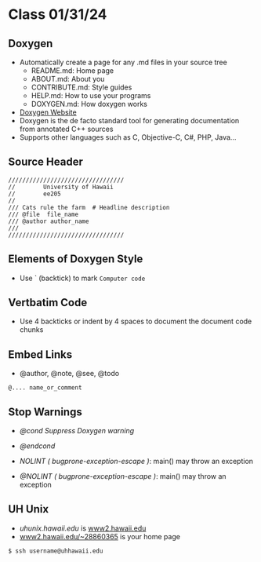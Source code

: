# Class 01/31/24

## Doxygen
* Automatically create a page for any .md files in your source tree
    - README.md: Home page
    - ABOUT.md: About you
    - CONTRIBUTE.md: Style guides
    - HELP.md: How to use your programs
    - DOXYGEN.md: How doxygen works
* [Doxygen Website](https://www.doxygen.nl/)
* Doxygen is the de facto standard tool for generating documentation from annotated C++ sources
* Supports other languages such as C, Objective-C, C#, PHP, Java...
 ## Source Header
 ```
 /////////////////////////////////
 //        University of Hawaii
 //        ee205
 //
 /// Cats rule the farm  # Headline description
 /// @file  file_name
 /// @author author_name
 ///
 /////////////////////////////////
```

 ## Elements of Doxygen Style
 * Use \` (backtick) to mark `Computer code`

 ## Vertbatim Code
 * Use 4 backticks or indent by 4 spaces to document the document code chunks

 ## Embed Links
 * @author, @note, @see, @todo
 ```
 @.... name_or_comment
 
 ```

## Stop Warnings
* *@cond Suppress Doxygen warning* 
* *@endcond*

* *NOLINT ( bugprone-exception-escape )*: main() may throw an exception
* *@NOLINT ( bugprone-exception-escape )*: main() may throw an exception

## UH Unix
* *uhunix.hawaii.edu* is <ins>www2.hawaii.edu</ins>
* <ins>www2.hawaii.edu/~28860365</ins> is your home page

```
$ ssh username@uhhawaii.edu
```






